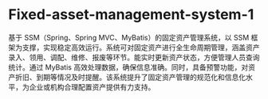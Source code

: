 # Fixed-asset-management-system-1
基于 SSM（Spring、Spring MVC、MyBatis）的固定资产管理系统，以 SSM 框架为支撑，实现稳定高效运行。系统可对固定资产进行全生命周期管理，涵盖资产录入、领用、调配、维修、报废等环节。能实时更新资产状态，方便管理人员查询统计。通过 MyBatis 高效处理数据，确保信息准确。同时，具备预警功能，对资产折旧、到期等情况及时提醒。该系统提升了固定资产管理的规范化和信息化水平，为企业或机构合理配置资产提供有力支持。 
